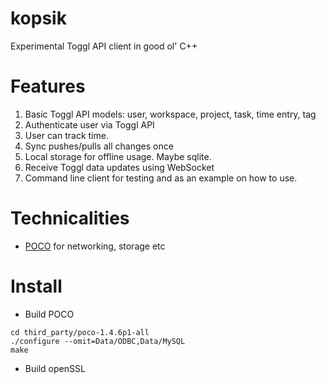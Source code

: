 kopsik
======

Experimental Toggl API client in good ol' C++


Features
========
1. Basic Toggl API models: user, workspace, project, task, time entry, tag
2. Authenticate user via Toggl API
3. User can track time.
4. Sync pushes/pulls all changes once
5. Local storage for offline usage. Maybe sqlite.
6. Receive Toggl data updates using WebSocket
7. Command line client for testing and as an example on how to use.


Technicalities
==============
* [POCO](http://pocoproject.org/) for networking, storage etc


Install
=======
* Build POCO

```
cd third_party/poco-1.4.6p1-all
./configure --omit=Data/ODBC,Data/MySQL
make
```

* Build openSSL

